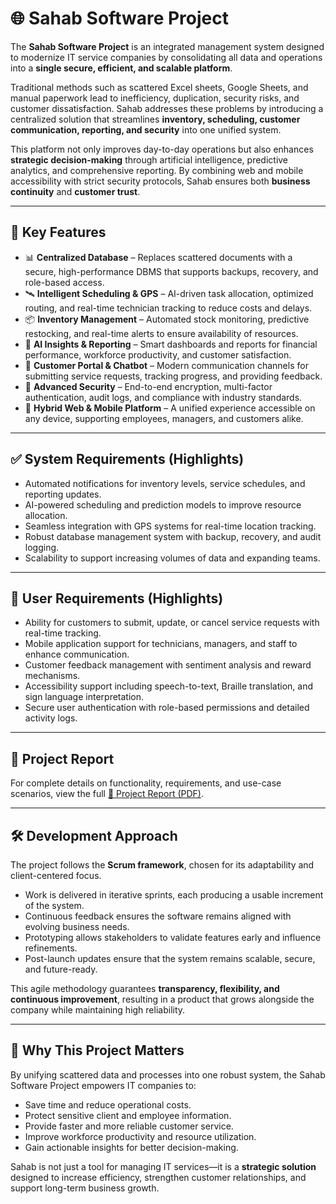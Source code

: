 # 🌐 Sahab Software Project

The **Sahab Software Project** is an integrated management system designed to modernize IT service companies by consolidating all data and operations into a **single secure, efficient, and scalable platform**.  

Traditional methods such as scattered Excel sheets, Google Sheets, and manual paperwork lead to inefficiency, duplication, security risks, and customer dissatisfaction. Sahab addresses these problems by introducing a centralized solution that streamlines **inventory, scheduling, customer communication, reporting, and security** into one unified system.  

This platform not only improves day-to-day operations but also enhances **strategic decision-making** through artificial intelligence, predictive analytics, and comprehensive reporting. By combining web and mobile accessibility with strict security protocols, Sahab ensures both **business continuity** and **customer trust**.  

---

## 🚀 Key Features
- 📊 **Centralized Database** – Replaces scattered documents with a secure, high-performance DBMS that supports backups, recovery, and role-based access.  
- 🛰️ **Intelligent Scheduling & GPS** – AI-driven task allocation, optimized routing, and real-time technician tracking to reduce costs and delays.  
- 📦 **Inventory Management** – Automated stock monitoring, predictive restocking, and real-time alerts to ensure availability of resources.  
- 🤖 **AI Insights & Reporting** – Smart dashboards and reports for financial performance, workforce productivity, and customer satisfaction.  
- 💬 **Customer Portal & Chatbot** – Modern communication channels for submitting service requests, tracking progress, and providing feedback.  
- 🔐 **Advanced Security** – End-to-end encryption, multi-factor authentication, audit logs, and compliance with industry standards.  
- 📱 **Hybrid Web & Mobile Platform** – A unified experience accessible on any device, supporting employees, managers, and customers alike.  

---

## ✅ System Requirements (Highlights)
- Automated notifications for inventory levels, service schedules, and reporting updates.  
- AI-powered scheduling and prediction models to improve resource allocation.  
- Seamless integration with GPS systems for real-time location tracking.  
- Robust database management system with backup, recovery, and audit logging.  
- Scalability to support increasing volumes of data and expanding teams.  

---

## 👥 User Requirements (Highlights)
- Ability for customers to submit, update, or cancel service requests with real-time tracking.  
- Mobile application support for technicians, managers, and staff to enhance communication.  
- Customer feedback management with sentiment analysis and reward mechanisms.  
- Accessibility support including speech-to-text, Braille translation, and sign language interpretation.  
- Secure user authentication with role-based permissions and detailed activity logs.  

---

## 📄 Project Report
For complete details on functionality, requirements, and use-case scenarios, view the full [📕 Project Report (PDF)](Sahab_Software_Project.pdf).  

---

## 🛠️ Development Approach
The project follows the **Scrum framework**, chosen for its adaptability and client-centered focus.  
- Work is delivered in iterative sprints, each producing a usable increment of the system.  
- Continuous feedback ensures the software remains aligned with evolving business needs.  
- Prototyping allows stakeholders to validate features early and influence refinements.  
- Post-launch updates ensure that the system remains scalable, secure, and future-ready.  

This agile methodology guarantees **transparency, flexibility, and continuous improvement**, resulting in a product that grows alongside the company while maintaining high reliability.  

---

## 🌟 Why This Project Matters
By unifying scattered data and processes into one robust system, the Sahab Software Project empowers IT companies to:  
- Save time and reduce operational costs.  
- Protect sensitive client and employee information.  
- Provide faster and more reliable customer service.  
- Improve workforce productivity and resource utilization.  
- Gain actionable insights for better decision-making.  

Sahab is not just a tool for managing IT services—it is a **strategic solution** designed to increase efficiency, strengthen customer relationships, and support long-term business growth.  
